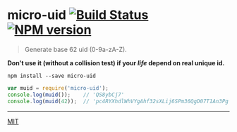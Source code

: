 # micro-uid [![Build Status](https://secure.travis-ci.org/nopnop/micro-uid.png?branch=master)](http://travis-ci.org/nopnop/micro-uid) [![NPM version](https://badge-me.herokuapp.com/api/npm/micro-uid.png)](http://badges.enytc.com/for/npm/micro-uid)


> Generate base 62 uid (0-9a-zA-Z).

**Don't use it (without a collision test) if your *life* depend on real unique id.**


```shell
npm install --save micro-uid
```

```javascript
var muid = require('micro-uid');
console.log(muid());    // 'QS8ybCj7'
console.log(muid(42));  // 'pc4RYXhdlWhVYgAhf32sXLij6SPm36QgD07T1An3Pg'
```

---

[MIT](./LICENSE)

